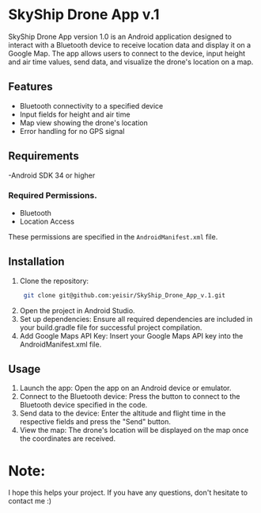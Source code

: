 # SkyShip Drone App v.1

SkyShip Drone App version 1.0 is an Android application designed to interact with a Bluetooth device to receive location data and display it on a Google Map. The app allows users to connect to the device, input height and air time values, send data, and visualize the drone's location on a map.

## Features

- Bluetooth connectivity to a specified device
- Input fields for height and air time
- Map view showing the drone's location
- Error handling for no GPS signal

## Requirements

-Android SDK 34 or higher

### Required Permissions.
- Bluetooth
- Location Access

These permissions are specified in the `AndroidManifest.xml` file.

## Installation

1. Clone the repository:
   ```sh
    git clone git@github.com:yeisir/SkyShip_Drone_App_v.1.git
3. Open the project in Android Studio.
4. Set up dependencies:
Ensure all required dependencies are included in your build.gradle file for successful project compilation.
5. Add Google Maps API Key:
Insert your Google Maps API key into the AndroidManifest.xml file.

## Usage

1. Launch the app:
  Open the app on an Android device or emulator.
2. Connect to the Bluetooth device:
  Press the button to connect to the Bluetooth device specified in the code.
3. Send data to the device:
  Enter the altitude and flight time in the respective fields and press the "Send" button.
4. View the map:
  The drone's location will be displayed on the map once the coordinates are received.

# Note:

I hope this helps your project. If you have any questions, don't hesitate to contact me :)




